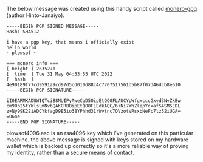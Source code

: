 The below message was created using this handy script called [monero-gpg](https://github.com/hinto-janaiyo/monero-gpg) (author Hinto-Janaiyo).
```
-----BEGIN PGP SIGNED MESSAGE-----
Hash: SHA512

i have a pgp key, that means i officially exist
hello world
~ plowsof ~ 

=== monero info ===
[ height ] 2635271
[  time  ] Tue 31 May 04:53:55 UTC 2022
[  hash  ] 4e90189f77cd9591a9cd97d5cd010d88c4c7707517561d5b87f07d46dcb8e610
-----BEGIN PGP SIGNATURE-----

iI0EARMKADUWIQTci88MUIPyAweCgD5OipEtQO0FLAUCYpWfqxcccGxvd3NvZkBw
cm90b25tYWlsLmNvbQAKCRBOipEtQO0FLEdkAQC/6+Ni7WhZlepYcxafS4SMSEDL
z+Ny99K22iADCYkfagD9E5io38YPhhd31rWvtnc7OVzotVRsxbNeFc7lz52iUGA=
=06ne
-----END PGP SIGNATURE-----
```

plowsof4096.asc is an rsa4096 key which i've generated on this particular machine. the above message is signed with keys stored on my hardware wallet which is backed up correctly so it's a more reliable way of proving my identity, rather than a secure means of contact.
